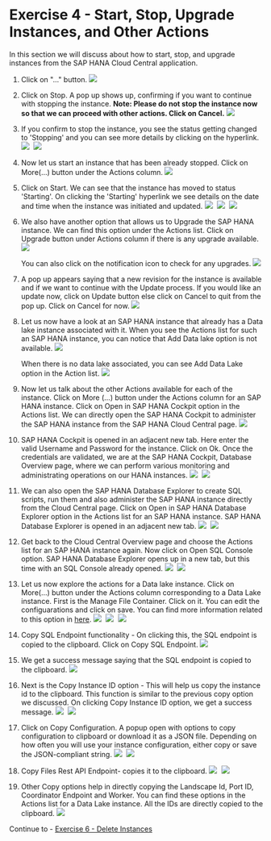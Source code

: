 # Exercise 4 - Start, Stop, Upgrade Instances, and Other Actions

In this section we will discuss about how to start, stop, and upgrade instances from the SAP HANA Cloud Central application.


1. Click on "..." button.
    <kbd>
    ![](./images/1.png)
    </kbd>
    
2. Click on Stop. A pop up shows up, confirming if you want to continue with stopping the instance. **Note: Please do not stop the instance now so that we can proceed with other actions. Click on Cancel.**
    <kbd>
    ![](./images/2.png)
    </kbd>
      
3. If you confirm to stop the instance, you see the status getting changed to 'Stopping' and you can see more details by clicking on the hyperlink.
    <kbd>
    ![](./images/3.png)
    </kbd>
    <kbd>
    ![](./images/4.png)
    </kbd>
    
4. Now let us start an instance that has been already stopped. Click on More(...) button under the Actions column.
    <kbd>
    ![](./images/5.png)
    </kbd>
      
5. Click on Start. We can see that the instance has moved to status 'Starting'. On clicking the 'Starting' hyperlink we see details on the date and time when the instance was initiated and updated.
    <kbd>
    ![](./images/9.png)
    </kbd>
    <kbd>
    ![](./images/10.png)
    </kbd>
    <kbd>
    ![](./images/11.png)
    </kbd>

6. We also have another option that allows us to Upgrade the SAP HANA instance. We can find this option under the Actions list. Click on Upgrade button under Actions column if there is any upgrade available.
    <kbd>
    ![](./images/28.png)
    </kbd>
    
    You can also click on the notification icon to check for any upgrades.
    <kbd>
    ![](./images/30.png)
    </kbd>
      
7. A pop up appears saying that a new revision for the instance is available and if we want to continue with the Update process. If you would like an update now, click on Update button else click on Cancel to quit from the pop up. Click on Cancel for now.
    <kbd>
    ![](./images/31.png)
    </kbd>
      
8. Let us now have a look at an SAP HANA instance that already has a Data lake instance associated with it. When you see the Actions list for such an SAP HANA instance, you can notice that Add Data lake option is not available. 
    <kbd>
    ![](./images/29.png)
    </kbd>
      
    When there is no data lake associated, you can see Add Data Lake option in the Action list.
    <kbd>
    ![](./images/8.png)
    </kbd>
      
9. Now let us talk about the other Actions available for each of the instance. Click on More (...) button under the Actions column for an SAP HANA instance. Click on Open in SAP HANA Cockpit option in the Actions list. We can directly open the SAP HANA Cockpit to administer the SAP HANA instance from the SAP HANA Cloud Central page.
    <kbd>
    ![](./images/32.png)
    </kbd>
      
10. SAP HANA Cockpit is opened in an adjacent new tab. Here enter the valid Username and Password for the instance. Click on Ok. Once the credentials are validated, we are at the SAP HANA Cockpit, Database Overview page, where we can perform various monitoring and administrating operations on our HANA instances.
    <kbd>
    ![](./images/13_a.png)
    </kbd>
    <kbd>
    ![](./images/13_b.png)
    </kbd>
      
11. We can also open the SAP HANA Database Explorer to create SQL scripts, run them and also administer the SAP HANA instance directly from the Cloud Central page. Click on Open in SAP HANA Database Explorer option in the Actions list for an SAP HANA instance. SAP HANA Database Explorer is opened in an adjacent new tab.
    <kbd>
    ![](./images/33.png)
    </kbd>
    <kbd>
    ![](./images/14_b.png)
    </kbd>
    
12. Get back to the Cloud Central Overview page and choose the Actions list for an SAP HANA instance again. Now click on Open SQL Console option. SAP HANA Database Explorer opens up in a new tab, but this time with an SQL Console already opened.
    <kbd>
    ![](./images/34.png)
    </kbd>
    <kbd>
    ![](./images/15_b.png)
    </kbd>

13. Let us now explore the actions for a Data lake instance. Click on More(...) button under the Actions column corresponding to a Data Lake instance. First is the Manage File Container. Click on it. You can edit the configuarations and click on save. You can find more information related to this option in [here](https://blogs.sap.com/2021/08/05/setting-up-initial-access-to-hana-cloud-data-lake-files/).
    <kbd>
    ![](./images/16.png)
    </kbd>
    <kbd>
    ![](./images/17.png)
    </kbd>
    <kbd>
    ![](./images/18.png)
    </kbd>

14. Copy SQL Endpoint functionality - On clicking this, the SQL endpoint is copied to the clipboard. Click on Copy SQL Endpoint.
    <kbd>
    ![](./images/19.png)
    </kbd>

15. We get a success message saying that the SQL endpoint is copied to the clipboard.
    <kbd>
    ![](./images/20.png)
    </kbd>

16. Next is the Copy Instance ID option - This will help us copy the instance id to the clipboard. This function is similar to the previous copy option we discussed. On clicking Copy Instance ID option, we get a success message.
    <kbd>
    ![](./images/21.png)
    </kbd>
    <kbd>
    ![](./images/22.png)
    </kbd>

17. Click on Copy Configuration. A popup open with options to copy configuration to clipboard or download it as a JSON file. Depending on how often you will use your instance configuration, either copy or save the JSON-compliant string.
    <kbd>
    ![](./images/23.png)
    </kbd>
    <kbd>
    ![](./images/24.png)
    </kbd>

18. Copy Files Rest API Endpoint- copies it to the clipboard.
    <kbd>
    ![](./images/25.png)
    </kbd>
    <kbd>
    ![](./images/26.png)
    </kbd>
      
19. Other Copy options help in directly copying the Landscape Id, Port ID, Coordinator Endpoint and Worker. You can find these options in the Actions list for a Data Lake instance. All the IDs are directly copied to the clipboard.
    <kbd>
    ![](./images/27.png)
    </kbd>

Continue to - [Exercise 6 - Delete Instances ](../../hana_cockpit/ex1/README.md)
